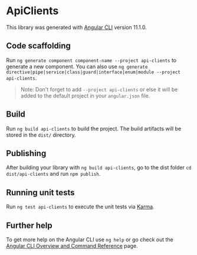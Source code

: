 # ApiClients

This library was generated with [Angular CLI](https://github.com/angular/angular-cli) version 11.1.0.

## Code scaffolding

Run `ng generate component component-name --project api-clients` to generate a new component. You can also use `ng generate directive|pipe|service|class|guard|interface|enum|module --project api-clients`.
> Note: Don't forget to add `--project api-clients` or else it will be added to the default project in your `angular.json` file. 

## Build

Run `ng build api-clients` to build the project. The build artifacts will be stored in the `dist/` directory.

## Publishing

After building your library with `ng build api-clients`, go to the dist folder `cd dist/api-clients` and run `npm publish`.

## Running unit tests

Run `ng test api-clients` to execute the unit tests via [Karma](https://karma-runner.github.io).

## Further help

To get more help on the Angular CLI use `ng help` or go check out the [Angular CLI Overview and Command Reference](https://angular.io/cli) page.
